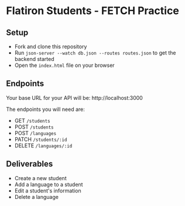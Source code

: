 # Flatiron Students - FETCH Practice

## Setup

- Fork and clone this repository
- Run `json-server --watch db.json --routes routes.json` to get the backend started
- Open the `index.html` file on your browser

## Endpoints

Your base URL for your API will be: http://localhost:3000

The endpoints you will need are:

- GET `/students`
- POST `/students`
- POST `/languages`
- PATCH `/students/:id`
- DELETE `/languages/:id`

## Deliverables

- Create a new student
- Add a language to a student
- Edit a student's information
- Delete a language